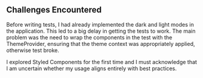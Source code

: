 ## Challenges Encountered

Before writing tests, I had already implemented the dark and light modes in the application. This led to a big delay in getting the tests to work. The main problem was the need to wrap the components in the test with the ThemeProvider, ensuring that the theme context was appropriately applied, otherwise test broke.

I explored Styled Components for the first time and I must acknowledge that I am uncertain whether my usage aligns entirely with best practices.
